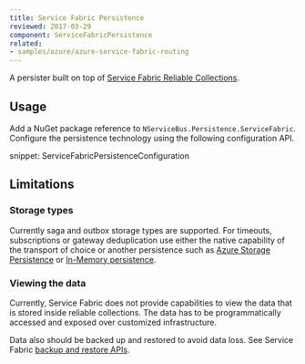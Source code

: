 ```yaml
---
title: Service Fabric Persistence
reviewed: 2017-03-29
component: ServiceFabricPersistence
related:
- samples/azure/azure-service-fabric-routing
---
```


A persister built on top of [Service Fabric Reliable Collections](https://docs.microsoft.com/en-us/azure/service-fabric/service-fabric-reliable-services-reliable-collections).


## Usage

Add a NuGet package reference to `NServiceBus.Persistence.ServiceFabric`. Configure the persistence technology using the following configuration API.

snippet: ServiceFabricPersistenceConfiguration


## Limitations


### Storage types

Currently saga and outbox storage types are supported. For timeouts, subscriptions or gateway deduplication use either the native capability of the transport of choice or another persistence such as [Azure Storage Persistence](/persistence/azure-storage-persistence) or [In-Memory persistence](/persistence/in-memory.md).


### Viewing the data

Currently, Service Fabric does not provide capabilities to view the data that is stored inside reliable collections. The data has to be programmatically accessed and exposed over customized infrastructure.

Data also should be backed up and restored to avoid data loss. See Service Fabric [backup and restore APIs](https://docs.microsoft.com/en-us/azure/service-fabric/service-fabric-reliable-services-backup-restore).
